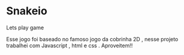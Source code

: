 # Snakeio
Lets play game


Esse jogo foi baseado no famoso jogo da cobrinha 2D , nesse projeto trabalhei com Javascript , html e css . Aproveitem!!
